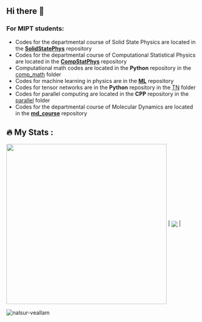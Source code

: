 ## Hi there 👋

### For MIPT students:

* Codes for the departmental course of Solid State Physics are located in the [**SolidStatePhys**](https://github.com/nalsur-veallam/SolidStatePhys) repository
* Codes for the departmental course of Computational Statistical Physics are located in the [**CompStatPhys**](https://github.com/nalsur-veallam/CompStatPhys) repository
* Computational math codes are located in the **Python** repository in the [comp_math](https://github.com/nalsur-veallam/Python/tree/main/comp_math) folder
* Codes for machine learning in physics are in the [**ML**](https://github.com/nalsur-veallam/ML) repository
* Codes for tensor networks are in the **Python** repository in the [TN](https://github.com/nalsur-veallam/Python/tree/main/TN) folder
* Codes for parallel computing are located in the **CPP** repository in the [parallel](https://github.com/nalsur-veallam/CPP/tree/main/parallel) folder
* Codes for the departmental course of Molecular Dynamics are located in the [**md_course**](https://github.com/nalsur-veallam/md_course) repository

## :fire: My Stats :

<a href="https://github.com/nalsur-veallam/"><img width=420px align="center" src="http://github-readme-streak-stats.herokuapp.com?user=nalsur-veallam&theme=highcontrast&date_format=j%20M%5B%20Y%5D&background=000000" /></a> | 
<a href="https://github.com/nalsur-veallam/"><img align="center" src="https://github-readme-stats.vercel.app/api/top-langs/?username=nalsur-veallam&theme=highcontrast&layout=compact" /></a> |

<p> <img src="https://komarev.com/ghpvc/?username=nalsur-veallam&label=Profile%20views&color=ce9927&style=flat" alt="nalsur-veallam" /> </p>
<!-- http://github-readme-streak-stats.herokuapp.com?user=nalsur-veallam&theme=highcontrast&date_format=j%20M%5B%20Y%5D&background=000000 -->
<!-- https://github-readme-stats.vercel.app/api?username=kevinfengcs88&theme=github_dark&hide=contribs,issues&show_icons=true&hide_border=true -->

